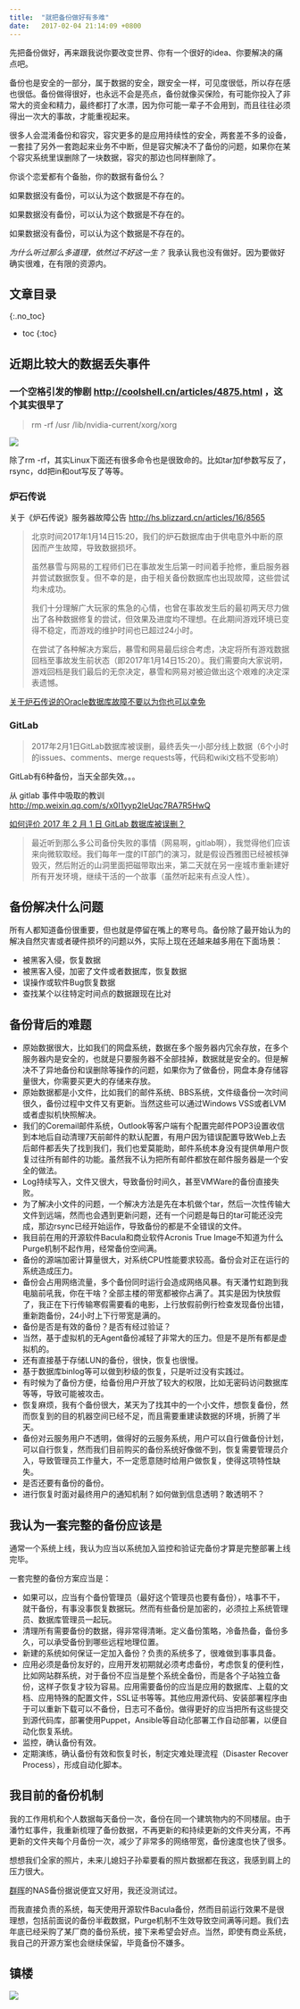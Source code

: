 ```yaml
---
title:  "就把备份做好有多难"
date:   2017-02-04 21:14:09 +0800
---
```




先把备份做好，再来跟我说你要改变世界、你有一个很好的idea、你要解决的痛点吧。

备份也是安全的一部分，属于数据的安全，跟安全一样，可见度很低，所以存在感也很低。备份做得很好，也永远不会是亮点，备份就像买保险，有可能你投入了非常大的资金和精力，最终都打了水漂，因为你可能一辈子不会用到，而且往往必须得出一次大的事故，才能重视起来。

很多人会混淆备份和容灾，容灾更多的是应用持续性的安全，两套差不多的设备，一套挂了另外一套跑起来业务不中断，但是容灾解决不了备份的问题，如果你在某个容灾系统里误删除了一块数据，容灾的那边也同样删除了。

你谈个恋爱都有个备胎，你的数据有备份么？

如果数据没有备份，可以认为这个数据是不存在的。

如果数据没有备份，可以认为这个数据是不存在的。

如果数据没有备份，可以认为这个数据是不存在的。

_为什么听过那么多道理，依然过不好这一生？_ 我承认我也没有做好。因为要做好确实很难，在有限的资源内。

## 文章目录
{:.no_toc}

* toc
{:toc}


## 近期比较大的数据丢失事件

### 一个空格引发的惨剧 http://coolshell.cn/articles/4875.html ，这个其实很早了

>rm -rf /usr /lib/nvidia-current/xorg/xorg

![](/images/2017/whywouldudothat.jpg) 

除了rm -rf，其实Linux下面还有很多命令也是很致命的。比如tar加f参数写反了，rsync，dd把in和out写反了等等。

### 炉石传说

关于《炉石传说》服务器故障公告 http://hs.blizzard.cn/articles/16/8565 

> 北京时间2017年1月14日15:20，我们的炉石数据库由于供电意外中断的原因而产生故障，导致数据损坏。
>
> 虽然暴雪与网易的工程师们已在事故发生后第一时间着手抢修，重启服务器并尝试数据恢复。但不幸的是，由于相关备份数据库也出现故障，这些尝试均未成功。
>
> 我们十分理解广大玩家的焦急的心情，也曾在事故发生后的最初两天尽力做出了各种数据修复的尝试，但效果及进度均不理想。在此期间游戏环境已变得不稳定，而游戏的维护时间也已超过24小时。
>
> 在尝试了各种解决方案后，暴雪和网易最后综合考虑，决定将所有游戏数据回档至事故发生前状态（即2017年1月14日15:20）。我们需要向大家说明，游戏回档是我们最后的无奈决定，暴雪和网易对被迫做出这个艰难的决定深表遗憾。

[关于炉石传说的Oracle数据库故障不要以为你也可以幸免](https://mp.weixin.qq.com/s/x0I1yyp2leUqc7RA7R5HwQ)

### GitLab

> 2017年2月1日GitLab数据库被误删，最终丢失一小部分线上数据（6个小时的issues、comments、merge requests等，代码和wiki文档不受影响）

GitLab有6种备份，当天全部失效。。。

从 gitlab 事件中吸取的教训 http://mp.weixin.qq.com/s/x0I1yyp2leUqc7RA7R5HwQ 

[如何评价 2017 年 2 月 1 日 GitLab 数据库被误删？](https://www.zhihu.com/question/55300424?from=timeline)

>最近听到那么多公司备份失败的事情（网易啊，gitlab啊），我觉得他们应该来向微软取经。我们每年一度的IT部门的演习，就是假设西雅图已经被核弹毁灭，然后附近的山洞里面把磁带取出来，第二天就在另一座城市重新建好所有开发环境，继续干活的一个故事（虽然听起来有点没人性 ​​​​）。


## 备份解决什么问题

所有人都知道备份很重要，但也就是停留在嘴上的寒号鸟。备份除了最开始认为的解决自然灾害或者硬件损坏的问题以外，实际上现在还越来越多用在下面场景：

- 被黑客入侵，恢复数据
- 被黑客入侵，加密了文件或者数据库，恢复数据
- 误操作或软件Bug恢复数据
- 查找某个以往特定时间点的数据跟现在比对


## 备份背后的难题

- 原始数据很大，比如我们的网盘系统，数据在多个服务器内冗余存放，在多个服务器内是安全的，也就是只要服务器不全部挂掉，数据就是安全的。但是解决不了异地备份和误删除等操作的问题，如果你为了做备份，网盘本身存储容量很大，你需要买更大的存储来存放。
- 原始数据都是小文件，比如我们的邮件系统、BBS系统，文件级备份一次时间很久，备份过程中文件又有更新。当然这些可以通过Windows VSS或者LVM或者虚拟机快照解决。
- 我们的Coremail邮件系统，Outlook等客户端有个配置完邮件POP3设置收信到本地后自动清理7天前邮件的默认配置，有用户因为错误配置导致Web上去后邮件都丢失了找到我们，我们也爱莫能助，邮件系统本身没有提供单用户恢复过往所有邮件的功能。虽然我不认为把所有邮件都放在邮件服务器是一个安全的做法。
- Log持续写入，文件又很大，导致备份时间久，甚至VMWare的备份直接失败。
- 为了解决小文件的问题，一个解决方法是先在本机做个tar，然后一次性传输大文件到远端，然而也会遇到更新问题，还有一个问题是每日的tar可能还没完成，那边rsync已经开始运作，导致备份的都是不全错误的文件。
- 我目前在用的开源软件Bacula和商业软件Acronis True Image不知道为什么Purge机制不起作用，经常备份空间满。
- 备份的源端加密计算量很大，对系统CPU性能要求较高。备份会对正在运行的系统造成压力。
- 备份会占用网络流量，多个备份同时运行会造成网络风暴。有天潘竹虹跑到我电脑前吼我，你在干啥？全部主楼的带宽都被你占满了。其实是因为快放假了，我正在下行传输寒假需要看的电影，上行放假前例行检查发现备份出错，重新跑备份，24小时上下行带宽是满的。
- 备份是否是有效的备份？是否有经过验证？
- 当然，基于虚拟机的无Agent备份减轻了非常大的压力。但是不是所有都是虚拟机的。
- 还有直接基于存储LUN的备份，很快，恢复也很慢。
- 基于数据库binlog等可以做到秒级的恢复，只是听过没有实践过。
- 有时候为了备份方便，给备份用户开放了较大的权限，比如无密码访问数据库等等，导致可能被攻击。
- 恢复麻烦，我有个备份很大，某天为了找其中的一个小文件，想恢复备份，然而恢复到的目的机器空间已经不足，而且需要重建读数据的环境，折腾了半天。
- 备份对云服务用户不透明，做得好的云服务系统，用户可以自行做备份计划，可以自行恢复，然而我们目前购买的备份系统好像做不到，恢复需要管理员介入，导致管理员工作量大，不一定愿意随时给用户做恢复，使得这项特性缺失。
- 是否还要有备份的备份。
- 进行恢复时面对最终用户的通知机制？如何做到信息透明？敢透明不？

## 我认为一套完整的备份应该是

通常一个系统上线，我认为应当以系统加入监控和验证完备份才算是完整部署上线完毕。

一套完整的备份方案应当是：

- 如果可以，应当有个备份管理员（最好这个管理员也要有备份），啥事不干，就干备份，有事没事恢复数据玩。然而有些备份是加密的，必须拉上系统管理员、数据库管理员一起玩。
- 清理所有需要备份的数据，得非常得清晰。定义备份策略，冷备热备，备份多久，可以承受备份到哪些远程地理位置。
- 新建的系统如何保证一定加入备份？负责的系统多了，很难做到事事具备。
- 应用必须是备份友好的，应用开发初期就必须考虑备份，考虑恢复的便利性，比如网站群系统，对于备份不应当是整个系统全备份，而是各个子站独立备份，这样子恢复才较为容易。应用需要备份的应当是应用的数据库、上载的文档、应用特殊的配置文件，SSL证书等等。其他应用源代码、安装部署程序由于可以重新下载可以不备份，日志可不备份。做得更好的应当把所有这些提交到源代码库，部署使用Puppet，Ansible等自动化部署工作自动部署，以便自动化恢复系统。
- 监控，确认备份有效。
- 定期演练，确认备份有效和恢复时长，制定灾难处理流程（Disaster Recover Process），形成自动化脚本。

## 我目前的备份机制

我的工作用机和个人数据每天备份一次，备份在同一个建筑物内的不同楼层。由于潘竹虹事件，我重新梳理了备份数据，不再更新的和持续更新的文件夹分离，不再更新的文件夹每个月备份一次，减少了非常多的网络带宽，备份速度也快了很多。

想想我们全家的照片，未来儿媳妇子孙辈要看的照片数据都在我这，我感到肩上的压力很大。

[群晖](https://www.synology.cn/zh-cn/dsm/6.0/features)的NAS备份据说便宜又好用，我还没测试过。

而我直接负责的系统，每天使用开源软件Bacula备份，然而目前运行效果不是很理想，包括前面说的备份半截数据，Purge机制不生效导致空间满等问题。我们去年底已经采购了某厂商的备份系统，接下来希望会好点。当然，即使有商业系统，我自己的开源方案也会继续保留，毕竟备份不嫌多。

## 镇楼

![](/images/2017/yunwei.jpg) 



